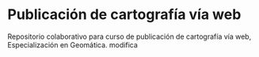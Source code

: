 # Publicación de cartografía vía web
Repositorio colaborativo para curso de publicación de cartografía vía web, Especialización en Geomática. 
modifica
